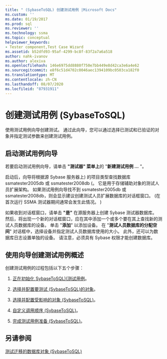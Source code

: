 ```yaml
---
title: " (SybaseToSQL) 创建测试用例 |Microsoft Docs"
ms.custom: ''
ms.date: 01/19/2017
ms.prod: sql
ms.reviewer: ''
ms.technology: ssma
ms.topic: conceptual
helpviewer_keywords:
- Tester component,Test Case Wizard
ms.assetid: b52dfd93-95af-4299-bc8f-83f2a7a6a518
author: nahk-ivanov
ms.author: alexiva
ms.openlocfilehash: 146e6975dd8880f750e7bb449e8d42ca3e6a4e62
ms.sourcegitcommit: e8f6c51d4702c0046aec1394109bc0503ca182f0
ms.translationtype: MT
ms.contentlocale: zh-CN
ms.lasthandoff: 08/07/2020
ms.locfileid: "87931911"
---
```

# <a name="creating-test-cases-sybasetosql"></a>创建测试用例 (SybaseToSQL)
使用测试用例向导创建测试。 通过此向导，您可以通过选择已测试和已验证的对象并指定测试参数来创建测试用例。  
  
## <a name="starting-the-test-case-wizard"></a>启动测试用例向导  
若要启动测试用例向导，请单击 **"测试器" 菜单上**的 "**新建测试用例 ...** "。  
  
启动后，向导将根据源 Sybase 服务器上) 的项目类型查找数据库 ssmatester2005db 或 ssmatester2008db (。 它是用于存储辅助对象的测试人员扩展架构。 如果测试用例向导找不到 ssmatester2005db 或 ssmatester2008db，则会显示建议创建测试人员扩展数据库的对话框窗口。  (在首次运行 SSMA 测试器期间通常会发生此情况。 )   
  
如果收到对话框窗口，请单击 **"是"** 在源服务器上创建 Sybase 测试器数据库。 然后，将出现一个新的对话框窗口，应在其中添加一个或多个要在其上查找新的测试人员数据库的设备。 单击 "**添加**" 以添加设备。 在 "**测试人员数据库的分配空间**" 对话框中，选择设备并指定测试人员数据库使用的大小。 此外，还可以为数据库日志设置单独的设备。 请注意，必须具有 Sybase 权限才能创建数据库。  
  
## <a name="overview-of-creating-test-cases-using-the-wizard"></a>使用向导创建测试用例概述  
创建测试用例的过程包括以下五个步骤：  
  
1.  [正在初始化 SybaseToSQL&#41;&#40;测试用例](../../ssma/sybase/initializing-test-cases-sybasetosql.md)。  
  
2.  [选择并配置要测试 &#40;SybaseToSQL&#41;的对象](../../ssma/sybase/selecting-and-configuring-objects-to-test-sybasetosql.md)。  
  
3.  [选择并配置受影响的对象 &#40;SybaseToSQL&#41;](../../ssma/sybase/selecting-and-configuring-affected-objects-sybasetosql.md)。  
  
4.  [自定义调用顺序 &#40;SybaseToSQL&#41;](../../ssma/sybase/customizing-calls-order-sybasetosql.md)。  
  
5.  [完成测试用例准备 &#40;SybaseToSQL&#41;](../../ssma/sybase/finishing-test-case-preparation-sybasetosql.md)。  
  
## <a name="see-also"></a>另请参阅  
[测试迁移的数据库对象 &#40;SybaseToSQL&#41;](../../ssma/sybase/testing-migrated-database-objects-sybasetosql.md)  
  

